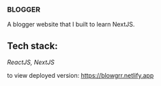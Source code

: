 
### **BLOGGER**
A blogger website that I built to learn NextJS.

## Tech stack:
*ReactJS, NextJS*

to view deployed version: https://blowgrr.netlify.app
